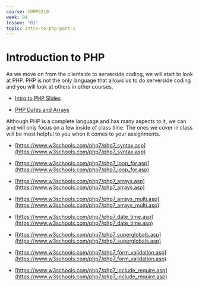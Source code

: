 ```yaml
---
course: COMP6210
week: 04
lesson: "01"
topic: intro-to-php-part-1
---
```


# Introduction to PHP

As we move on from the clientside to serverside coding, we will start to look at PHP. PHP is not the only language that allows us to do serverside coding and you will look at others in other courses.

* [Intro to PHP Slides](https://docs.google.com/presentation/d/e/2PACX-1vQKM-QLCYYPxj-ReN-zyH_-HrncBq3A4BehM29Tr-wona-dNU9BTzWT3mYt9UVNXtX-CnDPi7LNrPoV/embed?start=false&amp;loop=false)

* [PHP Dates and Arrays](https://docs.google.com/presentation/d/e/2PACX-1vTOf_hrzsSmNPs4-D4O_6LNOKFCLZ7EYXQCoZ2Lonno-f6il0ks1OAjFNhZuUvpL_JrzQ1jeCI2FJk7/embed?start=false&amp;loop=false)

Although PHP is a complete language and has many aspects to it, we can and will only focus on a few inside of class time. The ones we cover in class will be most helpful to you when it comes to your assignments.

* [https://www.w3schools.com/php7/php7_syntax.asp](https://www.w3schools.com/php7/php7_syntax.asp)

* [https://www.w3schools.com/php7/php7_loop_for.asp](https://www.w3schools.com/php7/php7_loop_for.asp)

* [https://www.w3schools.com/php7/php7_arrays.asp](https://www.w3schools.com/php7/php7_arrays.asp)

* [https://www.w3schools.com/php7/php7_arrays_multi.asp](https://www.w3schools.com/php7/php7_arrays_multi.asp)

* [https://www.w3schools.com/php7/php7_date_time.asp](https://www.w3schools.com/php7/php7_date_time.asp)

* [https://www.w3schools.com/php7/php7_superglobals.asp](https://www.w3schools.com/php7/php7_superglobals.asp)

* [https://www.w3schools.com/php7/php7_form_validation.asp](https://www.w3schools.com/php7/php7_form_validation.asp)

* [https://www.w3schools.com/php7/php7_include_require.asp](https://www.w3schools.com/php7/php7_include_require.asp)

